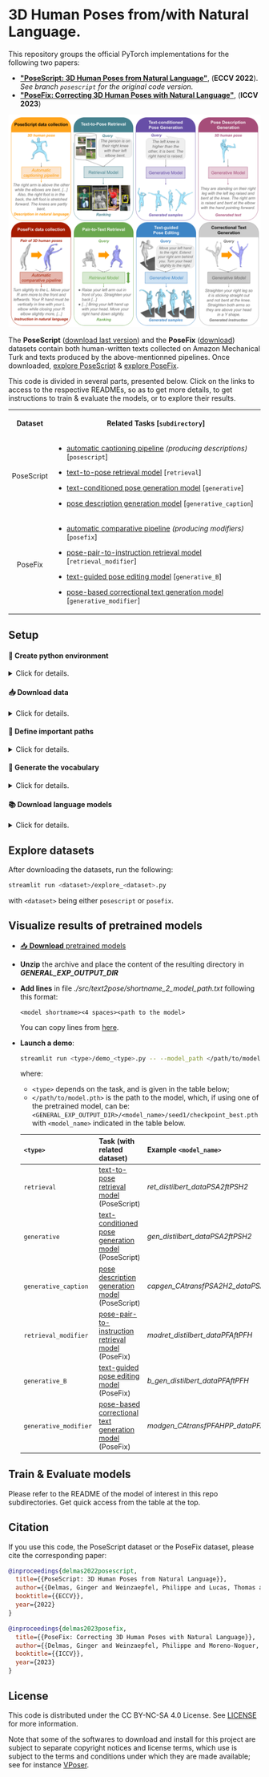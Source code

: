 # 3D Human Poses from/with Natural Language.

This repository groups the official PyTorch implementations for the following two papers: 
* **["PoseScript: 3D Human Poses from Natural Language"](https://europe.naverlabs.com/research/computer-vision/posescript/)**, (**ECCV 2022**).
  *See branch `posescript` for the original code version.*
* **["PoseFix: Correcting 3D Human Poses with Natural Language"](https://europe.naverlabs.com/research/computer-vision/posefix/)**, (**ICCV 2023**)

![Text2Pose project](./images/main_picture.png)

The **PoseScript** ([download last version](https://download.europe.naverlabs.com/ComputerVision/PoseScript/posescript_release_v2.zip)) and the **PoseFix** ([download](https://download.europe.naverlabs.com/ComputerVision/PoseFix/posefix_dataset_release.zip)) datasets contain both human-written texts collected on Amazon Mechanical Turk and texts produced by the above-mentionned pipelines. Once downloaded, [explore PoseScript](./src/text2pose/posescript/README.md#🔮-take-a-quick-look) & [explore PoseFix](./src/text2pose/posefix/README.md#🔮-take-a-quick-look).

This code is divided in several parts, presented below. Click on the links to access to the respective READMEs, so as to get more details, to get instructions to train & evaluate the models, or to explore their results.
<!-- must use spaces for the markdown to show -->
<table>
<tbody>
<tr>
  <th>Dataset</th>
  <th align="center">
  
  Related Tasks [`subdirectory`]
  
  </th>
</tr>
<tr>
  <td align="center">PoseScript</td>
  <td>

* [automatic captioning pipeline](./src/text2pose/posescript/README.md) *(producing descriptions)* [`posescript`]
* [text-to-pose retrieval model](./src/text2pose/retrieval/README.md) [`retrieval`]
* [text-conditioned pose generation model](./src/text2pose/generative/README.md) [`generative`]
* [pose description generation model](./src/text2pose/generative_caption/README.md) [`generative_caption`]

  </td>
</tr>
<tr>
  <td align="center">PoseFix</td>
  <td>

* [automatic comparative pipeline](./src/text2pose/posefix/README.md) *(producing modifiers)*  [`posefix`]
* [pose-pair-to-instruction retrieval model](./src/text2pose/retrieval_modifier/README.md)  [`retrieval_modifier`]
* [text-guided pose editing model](./src/text2pose/generative_B/README.md)  [`generative_B`]
* [pose-based correctional text generation model](./src/text2pose/generative_modifier/README.md)  [`generative_modifier`]
      
  </td>
</tr>
</tbody>
</table>

## Setup


#### :snake: Create python environment

<details>
<summary>Click for details.</summary>
This code was tested in a python 3.7 environment.

From the main code directory:

```bash
pip install -r requirements.txt
python setup.py develop
```

If problems with OpenGL (setting: linux, anaconda3), check [here](https://stackoverflow.com/a/72427700).

**Note**: using cuda version 10.2 (please modify *requirements.txt* otherwise).

You may also have to run the following in a python interpreter:
```python
import nltk
nltk.download('punkt')
```
</details>


#### :inbox_tray: Download data

<details>
<summary>Click for details.</summary>
Both the PoseScript and the PoseFix datasets link human-written texts and automatically generated texts to poses from the AMASS dataset.

- The PoseScript dataset can be downloaded [here](https://download.europe.naverlabs.com/ComputerVision/PoseScript/posescript_release_v2.zip).
- The PoseFix dataset can be downloaded [here](https://download.europe.naverlabs.com/ComputerVision/PoseFix/posefix_dataset_release.zip).
- The AMASS dataset can be downloaded from [here](https://amass.is.tue.mpg.de/).
  <details>
    <summary>List of considered AMASS sub-datasets</summary>
    We used the following datasets in the <i>SMPL+H G</i> format:

    * ACCAD
    * BMLhandball
    * BMLmovi
    * BMLrub
    * CMU
    * DFaust
    * DanceDB
    * EKUT
    * EyesJapanDataset
    * HDM05
    * HumanEva
    * KIT
    * MoSh
    * MPI_Limits_PosePrior
    * SFU
    * SSM
    * TCDHands
    * TotalCapture
    * Transitions

    *Note: other sub-datasets in AMASS were probably added after we downloaded AMASS, which is why they are not considered there.*
  </details>
- The BABEL dataset can be downloaded from [here](https://babel.is.tue.mpg.de/data.html).
- The SMPL-H body models can be downloaded from [here](https://mano.is.tue.mpg.de/) by clicking on the link _"Extended SMPL+H model"_ on the download page.
- The GloVe pretrained word embeddings can be downloaded [here](https://nlp.stanford.edu/data/glove.840B.300d.zip).
</details>


#### :open_file_folder: Define important paths

<details>
<summary>Click for details.</summary>

*:warning: Please change paths in ./src/text2pose/config.py following your own preferences.*
- ***GENERAL_EXP_OUTPUT_DIR***: where models will be saved (along with logs, generated poses...)
- ***POSESCRIPT_LOCATION***: where PoseScript is located (vocabulary files & files related to automatic captions will be generated into this directory).
- ***POSESFIX_LOCATION***: where PoseFix is located (vocabulary files & files related to automatic modifiers will be generated into this directory).
- ***SMPLH_BODY_MODEL_PATH***: where SMPL-H body models are located.
- ***AMASS_FILE_LOCATION***: where AMASS is located.
- ***BABEL_LOCATION***: where BABEL is located.
- ***GLOVE_DIR***: where *glove.840B.300d.txt* is located (unzip the downloaded archive).
- ***TRANSFORMER_CACHE_DIR***: where the pretrained transformer checkpoints are located; see section _:books: Download language models_.

**Note**: the file *./src/text2pose/shortname_2_model_path.txt* (initially empty) holds correspondences between full model paths and model shortnames, for readable communication between generative and retrieval models. Lines should have the following format:
```
<model_shortname>    <model_full_path>
```
</details>

#### :closed_book: Generate the vocabulary
<!-- Needed for text generation, and if using the glovebigru text encoder -->

<details>
<summary>Click for details.</summary>

```bash
cd src/text2pose

# posescript vocab (needed to run the pretrained pose description generation model)
python vocab.py --dataset posescript \
--caption_files 'posescript_human_6293.json' 'posescript_auto_100k.json' \
--new_word_list '(' ')' '.' 'a' 'a-pose' 'a-shape' 'about' 'abstract' 'acting' 'action' 'activities' 'adjust' 'adjusting' 'adjustment' 'aim' 'aiming' 'aims' 'an' 'animal' 'argument' 'arm' 'arms' 'art' 'at' 'aupplauding' 'back' 'backwards' 'balance' 'balancing' 'ball' 'bartender' 'beaming' 'begging' 'behaving' 'behavior' 'bend' 'bending' 'bent' 'bird' 'body' 'bow' 'bowed' 'bowing' 'bump' 'bumping' 'call' 'cartwheel' 'catch' 'catching' 'celebrate' 'celebrating' 'charge' 'charging' 'check' 'checking' 'cheering' 'chicken' 'choking' 'chop' 'chopping' 'circular' 'clap' 'clapping' 'clasp' 'clasping' 'clean' 'cleaning' 'close' 'closing' 'collapsing' 'communicate' 'communicating' 'conduct' 'conducting' 'consuming' 'cough' 'coughing' 'cower' 'cowering' 'crawl' 'crawling' 'crossed' 'crossed-limbs' 'crossing' 'crouch' 'crouching' 'cry' 'crying' 'cuddling' 'cursty' 'curtsy' 'curtsying' 'cut' 'cutting' 'dance' 'dancing' 'defensive' 'delivering' 'desesperate' 'desesperation' 'despair' 'despairing' 'desperate' 'dip' 'direction' 'disagree' 'dive' 'diving' 'do' 'doing' 'down' 'dribble' 'dribbling' 'drink' 'drinking' 'drive' 'driving' 'drunk' 'drunken' 'duck' 'eat' 'eating' 'embracing' 'escaping' 'evade' 'evading' 'exercices' 'exercise/training' 'exercising' 'face' 'fall' 'falling' 'feet' 'fidget' 'fidgeting' 'fidgets' 'fight' 'fighting' 'fire' 'firing' 'fish' 'fishing' 'flail' 'flailing' 'flap' 'flapping' 'flip' 'flipping' 'floor' 'fluttering' 'food' 'foot' 'for' 'forward' 'gain' 'gesture' 'gesturing' 'get' 'getting' 'gifting' 'giggling' 'give' 'giving' 'glide' 'gliding' 'going' 'golf' 'golfing' 'grab' 'grabbing' 'grasp' 'grasping' 'greet' 'greeting' 'ground' 'gun' 'hacking' 'hair' 'hand' 'handling' 'hands' 'handstand' 'handstanding' 'hang' 'hanging' 'having' 'head' 'headstand' 'headstanding' 'hello' 'hi' 'hit' 'hitting' 'holding' 'hop' 'hopping' 'hug' 'hugging' 'imitating' 'in' 'incline' 'inclined' 'inclining' 'injured' 'inspecting' 'instrument' 'interact' 'interacting' 'interface' 'into' 'inward' 'jacks' 'jog' 'jogging' 'juggle' 'juggling' 'jump' 'jumping' 'kick' 'kicking' 'knee' 'kneel' 'kneeled' 'kneeling' 'knees' 'knelt' 'knock' 'knocking' 'lamenting' 'laugh' 'laughing' 'lead' 'leading' 'lean' 'leaning' 'leap' 'leaping' 'leg' 'legs' 'lick' 'licking' 'lie' 'lift' 'lifting' 'like' 'limbs' 'limp' 'limping' 'listen' 'listening' 'look' 'looking' 'lower' 'lowering' 'lunge' 'lunging' 'lying' 'making' 'march' 'marching' 'martial' 'middle' 'mime' 'mimicking' 'miming' 'misc' 'mix' 'mixing' 'moonwalk' 'moonwalking' 'motion' 'move' 'movement' 'movements' 'moving' 'musique' 'navigate' 'object' 'of' 'on' 'open' 'opening' 'operate' 'operating' 'or' 'orchestra' 'original' 'over' 'part' 'pat' 'patting' 'perform' 'performance' 'performing' 'person' 'phone' 'picking' 'place' 'placing' 'play' 'playing' 'plays' 'plead' 'pleading' 'point' 'pointing' 'pose' 'poses' 'position' 'practicing' 'pray' 'prayer' 'praying' 'prepare' 'preparing' 'press' 'pressing' 'protect' 'protecting' 'punch' 'punching' 'quivering' 'raising' 'reaching' 'relax' 'relaxation' 'relaxing' 'release' 'releasing' 'remove' 'removing' 'reveal' 'rocking' 'rolling' 'rope' 'rub' 'rubbing' 'run' 'running' 'salute' 'saluting' 'saying' 'scratch' 'scratching' 'search' 'searching' 'seizing' 'series' 'shake' 'shaking' 'shape' 'shave' 'shaving' 'shivering' 'shooting' 'shoulder' 'showing' 'shrug' 'shrugging' 'shuffle' 'side' 'sideways' 'sign' 'sit' 'sitting' 'skate' 'skating' 'sketch' 'skip' 'skipping' 'slash' 'slicing' 'slide' 'sliding' 'slightly' 'smacking' 'smell' 'smelling' 'snack' 'snacking' 'sneak' 'sneaking' 'sneeze' 'sneezing' 'sobbing' 'some' 'someone' 'something' 'somethings' 'speaking' 'spin' 'spinning' 'sport' 'sports' 'spread' 'spreading' 'squat' 'squatting' 'stagger' 'staggering' 'stances' 'stand' 'standing' 'staring' 'step' 'stepping' 'stick' 'stomp' 'stomping' 'stop' 'strafe' 'strafing' 'stretch' 'stretching' 'stroke' 'stroking' 'stumble' 'stumbling' 'style' 'styling' 'sudden' 'support' 'supporting' 'sway' 'swaying' 'swim' 'swimming' 'swing' 'swinging' 'swipe' 'swiping' 't' 't-pose' 't-shape' 'take/pick' 'taking' 'tap' 'tapping' 'telephone' 'tentative' 'the' 'things' 'throw' 'throwing' 'tie' 'tiptoe' 'tiptoeing' 'tiptoes' 'to' 'touch' 'touching' 'training' 'transition' 'trashing' 'trip' 'tripping' 'try' 'trying' 'tumbling' 'turn' 'turning' 'twist' 'twisting' 'twitching' 'tying' 'uncross' 'unknown' 'up' 'up/down' 'upper' 'using' 'vocalise' 'vocalizing' 'voice' 'voicing' 'vomit' 'vomitting' 'waist' 'wait' 'waiting' 'walk' 'walking' 'wash' 'washing' 'wave' 'waving' 'weeping' 'wiggle' 'wiggling' 'with' 'with/use' 'wobble' 'wobbling' 'worry' 'worrying' 'wrist' 'wrists' 'write' 'writing' 'yawn' 'yawning' 'yoga' 'zombie' \
--make_compatible_to_side_flip \
--vocab_filename 'vocab_posescript_6293_auto100k.pkl'

# posefix vocab (needed to run the pose-based correctional text generation model)
python vocab.py --dataset posefix \
--caption_files 'posefix_human_6157.json' 'posefix_auto_135305.json' 'posefix_paraphrases_4284.json' \
--make_compatible_to_side_flip \
--vocab_filename vocab_posefix_6157_pp4284_auto.pkl

# posemix vocab
python vocab.py --dataset posemix \
--caption_files '<POSESCRIPT_LOCATION>/posescript_human_6293.json' '<POSEFIX_LOCATION>/posefix_human_6157.json' '<POSEFIX_LOCATION>/posefix_paraphrases_4284.json' \
--make_compatible_to_side_flip \
--vocab_filename vocab_posemix_PS6193_PF6157.pkl 
```

The filenames provided in argument for generating the PoseScript or the PoseFix vocabularies are expected to be in ***POSESCRIPT_LOCATION*** and ***POSEFIX_LOCATION*** respectively. The vocabularies will be saved in those same directories. They are expected to be of size 2158 for PoseScript and 2374 for PoseFix (1112 when not considering the paraphrases).
</details>


#### :books: Download language models

<details>
<summary>Click for details.</summary>

Download HuggingFace checkpoints, by running the following python script:
```python
import os
from transformers import AutoTokenizer, AutoModel
import config

model_type = "distilbert-base-uncased"

# download the tokenizer
tokenizer = AutoTokenizer.from_pretrained(model_type)
tokenizer.save_pretrained(os.path.join(config.TRANSFORMER_CACHE_DIR, model_type))

# download the encoder
text_enc = AutoModel.from_pretrained(model_type)
text_enc.save_pretrained(os.path.join(config.TRANSFORMER_CACHE_DIR, model_type))
```
</details>

## Explore datasets

After downloading the datasets, run the following:

```bash
streamlit run <dataset>/explore_<dataset>.py
```

with `<dataset>` being either `posescript` or `posefix`.

## Visualize results of pretrained models

- [:inbox_tray: **Download** pretrained models](./pretrained_models.md#download-links)
- **Unzip** the archive and place the content of the resulting directory in ***GENERAL_EXP_OUTPUT_DIR***
- **Add lines** in file *./src/text2pose/shortname_2_model_path.txt* following this format:
  ```
  <model shortname><4 spaces><path to the model>
  ```
  You can copy lines from [here](./pretrained_models.md#references-in-shortname_2_model_pathtxt).

- **Launch a demo**:
  ```bash
  streamlit run <type>/demo_<type>.py -- --model_path </path/to/model.pth>
  ```
  where:
    * `<type>` depends on the task, and is given in the table below;
    * `</path/to/model.pth>` is the path to the model, which, if using one of the pretrained model, can be: `<GENERAL_EXP_OUTPUT_DIR>/<model_name>/seed1/checkpoint_best.pth` with `<model_name>` indicated in the table below.

    | `<type>` | Task (with related dataset) | Example `<model_name>` |
    | ---- | ---- | ---- |
    | `retrieval` | [text-to-pose retrieval model](./src/text2pose/retrieval/README.md) (PoseScript) | *ret_distilbert_dataPSA2ftPSH2* |
    | `generative` | [text-conditioned pose generation model](./src/text2pose/generative/README.md) (PoseScript) | *gen_distilbert_dataPSA2ftPSH2* |
    | `generative_caption` | [pose description generation model](./src/text2pose/generative_caption/README.md) (PoseScript) | *capgen_CAtransfPSA2H2_dataPSA2ftPSH2* |
    | `retrieval_modifier` | [pose-pair-to-instruction retrieval model](./src/text2pose/retrieval_modifier/README.md) (PoseFix) | *modret_distilbert_dataPFAftPFH* |
    | `generative_B` | [text-guided pose editing model](./src/text2pose/generative_B/README.md) (PoseFix) | *b_gen_distilbert_dataPFAftPFH* |
    | `generative_modifier` | [pose-based correctional text generation model](./src/text2pose/generative_modifier/README.md) (PoseFix) | *modgen_CAtransfPFAHPP_dataPFAftPFH* |


## Train & Evaluate models

Please refer to the README of the model of interest in this repo subdirectories. Get quick access from the table at the top.

## Citation

If you use this code, the PoseScript dataset or the PoseFix dataset, please cite the corresponding paper:

```bibtex
@inproceedings{delmas2022posescript,
  title={{PoseScript: 3D Human Poses from Natural Language}},
  author={{Delmas, Ginger and Weinzaepfel, Philippe and Lucas, Thomas and Moreno-Noguer, Francesc and Rogez, Gr\'egory}},
  booktitle={{ECCV}},
  year={2022}
}
```

```bibtex
@inproceedings{delmas2023posefix,
  title={{PoseFix: Correcting 3D Human Poses with Natural Language}},
  author={{Delmas, Ginger and Weinzaepfel, Philippe and Moreno-Noguer, Francesc and Rogez, Gr\'egory}},
  booktitle={{ICCV}},
  year={2023}
}
```

## License

This code is distributed under the CC BY-NC-SA 4.0 License. See [LICENSE](LICENSE) for more information.

Note that some of the softwares to download and install for this project are subject to separate copyright notices and license terms, which use is subject to the terms and conditions under which they are made available; see for instance [VPoser](https://github.com/nghorbani/human_body_prior).